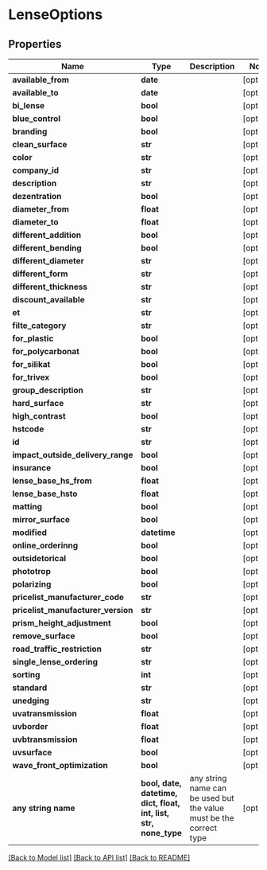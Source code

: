 # LenseOptions


## Properties
Name | Type | Description | Notes
------------ | ------------- | ------------- | -------------
**available_from** | **date** |  | [optional] 
**available_to** | **date** |  | [optional] 
**bi_lense** | **bool** |  | [optional] 
**blue_control** | **bool** |  | [optional] 
**branding** | **bool** |  | [optional] 
**clean_surface** | **str** |  | [optional] 
**color** | **str** |  | [optional] 
**company_id** | **str** |  | [optional] 
**description** | **str** |  | [optional] 
**dezentration** | **bool** |  | [optional] 
**diameter_from** | **float** |  | [optional] 
**diameter_to** | **float** |  | [optional] 
**different_addition** | **bool** |  | [optional] 
**different_bending** | **bool** |  | [optional] 
**different_diameter** | **str** |  | [optional] 
**different_form** | **str** |  | [optional] 
**different_thickness** | **str** |  | [optional] 
**discount_available** | **str** |  | [optional] 
**et** | **str** |  | [optional] 
**filte_category** | **str** |  | [optional] 
**for_plastic** | **bool** |  | [optional] 
**for_polycarbonat** | **bool** |  | [optional] 
**for_silikat** | **bool** |  | [optional] 
**for_trivex** | **bool** |  | [optional] 
**group_description** | **str** |  | [optional] 
**hard_surface** | **str** |  | [optional] 
**high_contrast** | **bool** |  | [optional] 
**hstcode** | **str** |  | [optional] 
**id** | **str** |  | [optional] 
**impact_outside_delivery_range** | **bool** |  | [optional] 
**insurance** | **bool** |  | [optional] 
**lense_base_hs_from** | **float** |  | [optional] 
**lense_base_hsto** | **float** |  | [optional] 
**matting** | **bool** |  | [optional] 
**mirror_surface** | **bool** |  | [optional] 
**modified** | **datetime** |  | [optional] 
**online_orderinng** | **bool** |  | [optional] 
**outsidetorical** | **bool** |  | [optional] 
**phototrop** | **bool** |  | [optional] 
**polarizing** | **bool** |  | [optional] 
**pricelist_manufacturer_code** | **str** |  | [optional] 
**pricelist_manufacturer_version** | **str** |  | [optional] 
**prism_height_adjustment** | **bool** |  | [optional] 
**remove_surface** | **bool** |  | [optional] 
**road_traffic_restriction** | **str** |  | [optional] 
**single_lense_ordering** | **str** |  | [optional] 
**sorting** | **int** |  | [optional] 
**standard** | **str** |  | [optional] 
**unedging** | **str** |  | [optional] 
**uvatransmission** | **float** |  | [optional] 
**uvborder** | **float** |  | [optional] 
**uvbtransmission** | **float** |  | [optional] 
**uvsurface** | **bool** |  | [optional] 
**wave_front_optimization** | **bool** |  | [optional] 
**any string name** | **bool, date, datetime, dict, float, int, list, str, none_type** | any string name can be used but the value must be the correct type | [optional]

[[Back to Model list]](../README.md#documentation-for-models) [[Back to API list]](../README.md#documentation-for-api-endpoints) [[Back to README]](../README.md)


